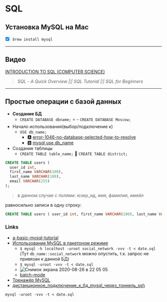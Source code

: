 # SQL

## Установка MySQL на Mac

- [x] `brew install mysql`

---

## Видео

[INTRODUCTION TO SQL (COMPUTER SCIENCE)](https://www.youtube.com/watch?v=OfM5lC-7R4Y&list=PLi01XoE8jYojRqM4qGBF1U90Ee1Ecb5tt&index=2)

> _SQL_ - _A Quick Overview |¦| SQL Tutorial |¦| SQL for Beginners_

---

## Простые операции с базой данных

- **Создание БД**
  - `CREATE DATABASE dbname;` :star: - `CREATE DATABASE Moscow;`
- Начало использования(выбор/подключение к)
  - `USE db_name;`
    - :a: [error-1046-no-database-selected-how-to-resolve](https://stackoverflow.com/questions/4005409/error-1046-no-database-selected-how-to-resolve)
    - :b: [mysql use db_name](https://dev.mysql.com/doc/refman/8.0/en/use.html)
- Создание таблицы
  - `CREATE TABLE table_name;` :star2: `CREATE TABLE district;`

```sql
CREATE TABLE users (
  user_id int,
  first_name VARCHAR(100),
  last_name VARCHAR(100),
  email VARCHAR(255)
);
```

> в данном случае с полями: юзер_ид, имя, фамилия, имейл

равносильно записи в одну строку:

```sql
CREATE TABLE users ( user_id int, first_name VARCHAR(100), last_name VARCHAR(100), email VARCHAR(255));
```

### Links

- [a-basic-mysql-tutorial](https://www.digitalocean.com/community/tutorials/a-basic-mysql-tutorial)
- [Использование MySQL в пакетоном режиме](http://www.mysql.ru/docs/man/Batch_mode.html)
  - `$ mysql -h localhost -uroot social_network -vvv -t < date.sql` (Тут `db_name::social_network` можно опустить, т.к. запрос не привязан к данной БД)
  - `$ mysql -uroot -vvv -t < date.sql`
  - ![Снимок экрана 2020-08-26 в 22 05 05](https://user-images.githubusercontent.com/21124057/91345683-691a9480-e7e8-11ea-94a4-a917d17a1afa.jpg)
  - [batch-mode](https://phpclub.ru/mysql/doc/batch-mode.html)
- [Тренажёр MySQL](https://sql-academy.org/ru)
- [дистанционное_подключение_к_бд_mysql_через_тоннель_ssh](https://wiki.colobridge.net/субд/дистанционное_подключение_к_бд_mysql_через_тоннель_ssh)

```terminal
mysql -uroot -vvv -t < date.sql
```
